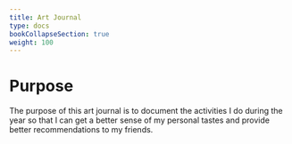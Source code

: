 ```yaml
---
title: Art Journal
type: docs
bookCollapseSection: true
weight: 100
---
```


# Purpose
The purpose of this art journal is to document the activities I do during the year so that I can get a better sense of my personal tastes and provide better recommendations to my friends.


